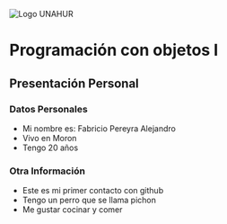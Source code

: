 ![Logo UNAHUR](./UNAHUR.png)

# Programación con objetos I
## Presentación Personal

### Datos Personales
- Mi nombre es: Fabricio Pereyra Alejandro
- Vivo en Moron
- Tengo 20 años


### Otra Información
- Este es mi primer contacto con github
- Tengo un perro que se llama pichon
- Me gustar cocinar y comer  
